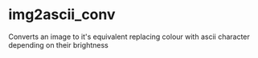# img2ascii_conv
Converts an image to it's equivalent replacing colour with ascii character depending on their brightness  
